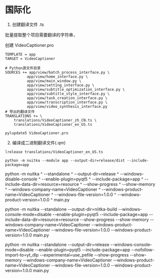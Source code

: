 # 国际化

1. 创建翻译文件 .ts

批量提取整个项目需要翻译的字符串，

创建 VideoCaptioner.pro

```
TEMPLATE = app
TARGET = VideoCaptioner

# Python源文件目录
SOURCES += app/view/batch_process_interface.py \
          app/view/home_interface.py \
          app/view/main_window.py \
          app/view/setting_interface.py \
          app/view/subtitle_optimization_interface.py \
          app/view/subtitle_style_interface.py \
          app/view/task_creation_interface.py \
          app/view/transcription_interface.py \
          app/view/video_synthesis_interface.py
# 导出的翻译文件
TRANSLATIONS += \
    translations/VideoCaptioner_zh_CN.ts \
    translations/VideoCaptioner_en_US.ts
```
```
pylupdate5 VideoCaptioner.pro
```

2. 编译成二进制翻译文件(.qm)
```
lrelease translations/VideoCaptioner_en_US.ts
```



```
python -m nuitka --module app --output-dir=release/dist --include-package=app
```

python -m nuitka ^
    --standalone ^
    --output-dir=release ^
    --windows-disable-console ^
    --enable-plugin=pyqt5 ^
    --include-package=app ^
    --include-data-dir=resource=resource ^
    --show-progress ^
    --show-memory ^
    --windows-company-name=VideoCaptioner ^
    --windows-product-name=VideoCaptioner ^
    --windows-file-version=1.0.0 ^
    --windows-product-version=1.0.0 ^
    main.py


python -m nuitka --standalone --output-dir=niitka-build --windows-console-mode=disable --enable-plugin=pyqt5 --include-package=app --include-data-dir=resource=resource --show-progress --show-memory --windows-company-name=VideoCaptioner --windows-product-name=VideoCaptioner --windows-file-version=1.0.0 --windows-product-version=1.0.0 main.py

python -m nuitka --standalone --output-dir=release --windows-console-mode=disable --enable-plugin=pyqt5 --include-package=app --nofollow-import-to=yt_dlp --experimental=use_pefile --show-progress --show-memory --windows-company-name=VideoCaptioner --windows-product-name=VideoCaptioner --windows-file-version=1.0.0 --windows-product-version=1.0.0 main.py